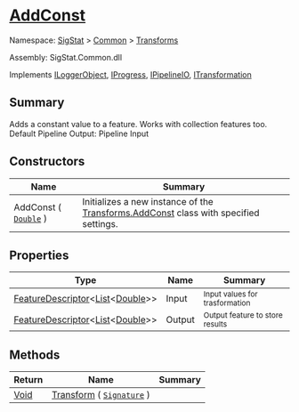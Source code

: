# [AddConst](./AddConst.md)

Namespace: [SigStat]() > [Common](./../README.md) > [Transforms](./README.md)

Assembly: SigStat.Common.dll

Implements [ILoggerObject](./../ILoggerObject.md), [IProgress](./../Helpers/IProgress.md), [IPipelineIO](./../Pipeline/IPipelineIO.md), [ITransformation](./../ITransformation.md)

## Summary
Adds a constant value to a feature. Works with collection features too.  <br>Default Pipeline Output: Pipeline Input

## Constructors

| Name | Summary | 
| --- | --- | 
| AddConst ( [`Double`](https://docs.microsoft.com/en-us/dotnet/api/System.Double) ) | Initializes a new instance of the [Transforms.AddConst](https://github.com/hargitomi97/sigstat/blob/master/docs/md/SigStat/Common/Transforms/AddConst.md) class with specified settings. | 


## Properties

| Type | Name | Summary | 
| --- | --- | --- | 
| [FeatureDescriptor](./../FeatureDescriptor-1.md)\<[List](https://docs.microsoft.com/en-us/dotnet/api/System.Collections.Generic.List-1)\<[Double](https://docs.microsoft.com/en-us/dotnet/api/System.Double)>> | Input | <sub>Input values for trasformation</sub> | 
| [FeatureDescriptor](./../FeatureDescriptor-1.md)\<[List](https://docs.microsoft.com/en-us/dotnet/api/System.Collections.Generic.List-1)\<[Double](https://docs.microsoft.com/en-us/dotnet/api/System.Double)>> | Output | <sub>Output feature to store results</sub> | 


## Methods

| Return | Name | Summary | 
| --- | --- | --- | 
| [Void](https://docs.microsoft.com/en-us/dotnet/api/System.Void) | [Transform](./Methods/AddConst-100663603.md) ( [`Signature`](./../Signature.md) ) | <sub></sub> | 


